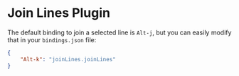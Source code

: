 # Join Lines Plugin

The default binding to join a selected line is `Alt-j`,
but you can easily modify that in your `bindings.json` file:

```json
{
    "Alt-k": "joinLines.joinLines"
}
```
